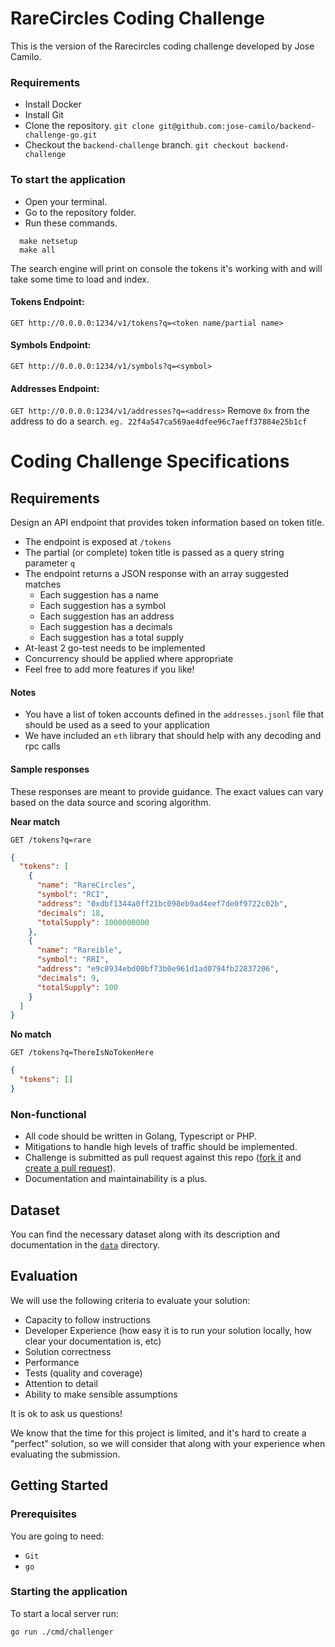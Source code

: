 # RareCircles Coding Challenge

This is the version of the Rarecircles coding challenge developed by Jose Camilo.

### Requirements

- Install Docker
- Install Git
- Clone the repository. `git clone git@github.com:jose-camilo/backend-challenge-go.git`
- Checkout the `backend-challenge` branch. `git checkout backend-challenge`

### To start the application
- Open your terminal.
- Go to the repository folder.
- Run these commands. 
```
  make netsetup
  make all
```
The search engine will print on console the tokens it's working with and will take some time to load and index.

#### Tokens Endpoint:
`GET http://0.0.0.0:1234/v1/tokens?q=<token name/partial name>`
 
#### Symbols Endpoint:
`GET http://0.0.0.0:1234/v1/symbols?q=<symbol>`

#### Addresses Endpoint:
`GET http://0.0.0.0:1234/v1/addresses?q=<address>`
Remove `0x` from the address to do a search. `eg. 22f4a547ca569ae4dfee96c7aeff37884e25b1cf`


# Coding Challenge Specifications
## Requirements

Design an API endpoint that provides token information based on token title.

- The endpoint is exposed at `/tokens`
- The partial (or complete) token title is passed as a query string parameter `q`
- The endpoint returns a JSON response with an array suggested matches
  - Each suggestion has a name
  - Each suggestion has a symbol
  - Each suggestion has an address
  - Each suggestion has a decimals
  - Each suggestion has a total supply
- At-least 2 go-test needs to be implemented
- Concurrency should be applied where appropriate  
- Feel free to add more features if you like!

#### Notes
- You have a list of token accounts defined in the `addresses.jsonl` file that should be used as a seed to your application
- We have included an `eth` library that should help with any decoding and rpc calls

#### Sample responses

These responses are meant to provide guidance. The exact values can vary based on the data source and scoring algorithm.

**Near match**

    GET /tokens?q=rare

```json
{
  "tokens": [
    {
      "name": "RareCircles",
      "symbol": "RCI",
      "address": "0xdbf1344a0ff21bc098eb9ad4eef7de0f9722c02b",
      "decimals": 18,
      "totalSupply": 1000000000
    },
    {
      "name": "Rareible",
      "symbol": "RRI",
      "address": "e9c8934ebd00bf73b0e961d1ad0794fb22837206",
      "decimals": 9,
      "totalSupply": 100
    }
  ]
}
```

**No match**

    GET /tokens?q=ThereIsNoTokenHere

```json
{
  "tokens": []
}
```


### Non-functional

- All code should be written in Golang, Typescript or PHP.
- Mitigations to handle high levels of traffic should be implemented.
- Challenge is submitted as pull request against this repo ([fork it](https://help.github.com/articles/fork-a-repo/) and [create a pull request](https://help.github.com/articles/creating-a-pull-request-from-a-fork/)).
- Documentation and maintainability is a plus.

## Dataset

You can find the necessary dataset along with its description and documentation in the [`data`](data/) directory.

## Evaluation

We will use the following criteria to evaluate your solution:

- Capacity to follow instructions
- Developer Experience (how easy it is to run your solution locally, how clear your documentation is, etc)
- Solution correctness
- Performance
- Tests (quality and coverage)
- Attention to detail
- Ability to make sensible assumptions

It is ok to ask us questions!

We know that the time for this project is limited, and it's hard to create a "perfect" solution, so we will consider that along with your experience when evaluating the submission.

## Getting Started

### Prerequisites

You are going to need:

- `Git`
- `go`

### Starting the application

To start a local server run:

```
go run ./cmd/challenger
```
